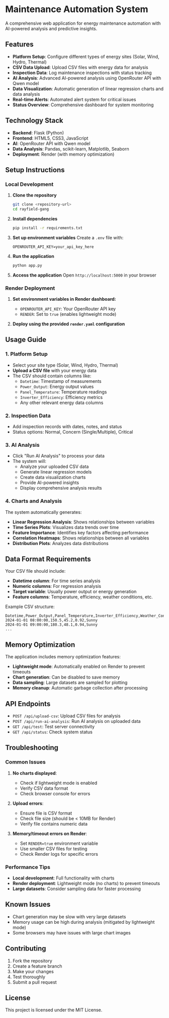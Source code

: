 # Maintenance Automation System

A comprehensive web application for energy maintenance automation with AI-powered analysis and predictive insights.

## Features

- **Platform Setup**: Configure different types of energy sites (Solar, Wind, Hydro, Thermal)
- **CSV Data Upload**: Upload CSV files with energy data for analysis
- **Inspection Data**: Log maintenance inspections with status tracking
- **AI Analysis**: Advanced AI-powered analysis using OpenRouter API with Qwen model
- **Data Visualization**: Automatic generation of linear regression charts and data analysis
- **Real-time Alerts**: Automated alert system for critical issues
- **Status Overview**: Comprehensive dashboard for system monitoring

## Technology Stack

- **Backend**: Flask (Python)
- **Frontend**: HTML5, CSS3, JavaScript
- **AI**: OpenRouter API with Qwen model
- **Data Analysis**: Pandas, scikit-learn, Matplotlib, Seaborn
- **Deployment**: Render (with memory optimization)

## Setup Instructions

### Local Development

1. **Clone the repository**
   ```bash
   git clone <repository-url>
   cd rayfield-gang
   ```

2. **Install dependencies**
   ```bash
   pip install -r requirements.txt
   ```

3. **Set up environment variables**
   Create a `.env` file with:
   ```
   OPENROUTER_API_KEY=your_api_key_here
   ```

4. **Run the application**
   ```bash
   python app.py
   ```

5. **Access the application**
   Open `http://localhost:5000` in your browser

### Render Deployment

1. **Set environment variables in Render dashboard:**
   - `OPENROUTER_API_KEY`: Your OpenRouter API key
   - `RENDER`: Set to `true` (enables lightweight mode)

2. **Deploy using the provided `render.yaml` configuration**

## Usage Guide

### 1. Platform Setup
- Select your site type (Solar, Wind, Hydro, Thermal)
- **Upload a CSV file** with your energy data
- The CSV should contain columns like:
  - `Datetime`: Timestamp of measurements
  - `Power_Output`: Energy output values
  - `Panel_Temperature`: Temperature readings
  - `Inverter_Efficiency`: Efficiency metrics
  - Any other relevant energy data columns

### 2. Inspection Data
- Add inspection records with dates, notes, and status
- Status options: Normal, Concern (Single/Multiple), Critical

### 3. AI Analysis
- Click "Run AI Analysis" to process your data
- The system will:
  - Analyze your uploaded CSV data
  - Generate linear regression models
  - Create data visualization charts
  - Provide AI-powered insights
  - Display comprehensive analysis results

### 4. Charts and Analysis
The system automatically generates:
- **Linear Regression Analysis**: Shows relationships between variables
- **Time Series Plots**: Visualizes data trends over time
- **Feature Importance**: Identifies key factors affecting performance
- **Correlation Heatmaps**: Shows relationships between all variables
- **Distribution Plots**: Analyzes data distributions

## Data Format Requirements

Your CSV file should include:
- **Datetime column**: For time series analysis
- **Numeric columns**: For regression analysis
- **Target variable**: Usually power output or energy generation
- **Feature columns**: Temperature, efficiency, weather conditions, etc.

Example CSV structure:
```csv
Datetime,Power_Output,Panel_Temperature,Inverter_Efficiency,Weather_Condition
2024-01-01 08:00:00,150.5,45.2,0.92,Sunny
2024-01-01 09:00:00,180.3,48.1,0.94,Sunny
...
```

## Memory Optimization

The application includes memory optimization features:
- **Lightweight mode**: Automatically enabled on Render to prevent timeouts
- **Chart generation**: Can be disabled to save memory
- **Data sampling**: Large datasets are sampled for plotting
- **Memory cleanup**: Automatic garbage collection after processing

## API Endpoints

- `POST /api/upload-csv`: Upload CSV files for analysis
- `POST /api/run-ai-analysis`: Run AI analysis on uploaded data
- `GET /api/test`: Test server connectivity
- `GET /api/status`: Check system status

## Troubleshooting

### Common Issues

1. **No charts displayed**: 
   - Check if lightweight mode is enabled
   - Verify CSV data format
   - Check browser console for errors

2. **Upload errors**:
   - Ensure file is CSV format
   - Check file size (should be < 10MB for Render)
   - Verify file contains numeric data

3. **Memory/timeout errors on Render**:
   - Set `RENDER=true` environment variable
   - Use smaller CSV files for testing
   - Check Render logs for specific errors

### Performance Tips

- **Local development**: Full functionality with charts
- **Render deployment**: Lightweight mode (no charts) to prevent timeouts
- **Large datasets**: Consider sampling data for faster processing

## Known Issues

- Chart generation may be slow with very large datasets
- Memory usage can be high during analysis (mitigated by lightweight mode)
- Some browsers may have issues with large chart images

## Contributing

1. Fork the repository
2. Create a feature branch
3. Make your changes
4. Test thoroughly
5. Submit a pull request

## License

This project is licensed under the MIT License.

